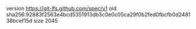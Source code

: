 version https://git-lfs.github.com/spec/v1
oid sha256:92883f2563e4bcd5351913db3c0e0c05ca29f0b2fed0fbcfb0d248138bcef15d
size 2045
